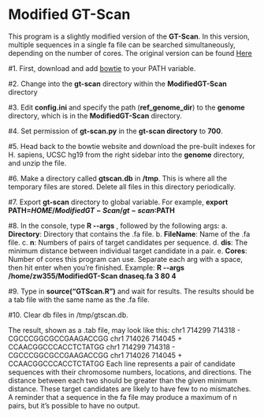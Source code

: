 Modified GT-Scan
==============



This program is a slightly modified version of the **GT-Scan**. In this version, multiple sequences in a single
fa file can be searched simultaneously, depending on the number of cores. The original version can be
found [Here](https://gt-scan.csiro.au/)

#1. First, download and add [bowtie](http://bowtie-bio.sourceforge.net/tutorial.shtml) to your PATH variable.

#2. Change into the **gt-scan** directory within the **ModifiedGT-Scan** directory

#3. Edit **config.ini** and specify the path (**ref_genome_dir**) to the **genome** directory, which is in
the **ModifiedGT-Scan** directory.

#4. Set permission of **gt-scan.py** in the **gt-scan directory** to **700**.

#5. Head back to the bowtie website and download the pre-built indexes for H. sapiens, UCSC hg19
from the right sidebar into the **genome** directory, and unzip the file.

#6. Make a directory called **gtscan.db** in **/tmp**. This is where all the temporary files are stored.
Delete all files in this directory periodically.

#7. Export **gt-scan** directory to global variable. For example,
**export PATH=$HOME/ModifiedGT-Scan/gt-scan:$PATH**

#8. In the console, type **R --args** , followed by the following args:
  a. **Directory**: Directory that contains the .fa file.
  b. **FileName**: Name of the .fa file.
  c. **n**: Numbers of pairs of target candidates per sequence.
  d. **dis**: The minimum distance between individual target candidate in a pair.
  e. **Cores**: Number of cores this program can use.
Separate each arg with a space, then hit enter when you’re finished.
Example: **R --args /home/zw355/ModifiedGT-Scan dnaseq.fa 3 80 4**

#9. Type in **source(“GTScan.R”)** and wait for results. The results should be a tab file with the same name as
the .fa file.

#10. Clear db files in /tmp/gtscan.db.

The result, shown as a .tab file, may look like this:
chr1 714299 714318 - CGCCCGGCGCCGAAGACCGG chr1 714026 714045 + CCAACGGCCCACCTCTATGG
chr1 714299 714318 - CGCCCGGCGCCGAAGACCGG chr1 714026 714045 + CCAACGGCCCACCTCTATGG
Each line represents a pair of candidate sequences with their chromosome numbers, locations,
and directions. The distance between each two should be greater than the given minimum distance.
These target candidates are likely to have few to no mismatches. A reminder that a sequence in the fa
file may produce a maximum of n pairs, but it’s possible to have no output.
